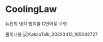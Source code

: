 # CoolingLaw
뉴턴의 냉각 법칙을 C언어로 구현

풀이내용 
![KakaoTalk_20220413_165042727](https://user-images.githubusercontent.com/35417717/163128289-366b310e-005c-4cb8-88f3-17029505d49c.jpg)
